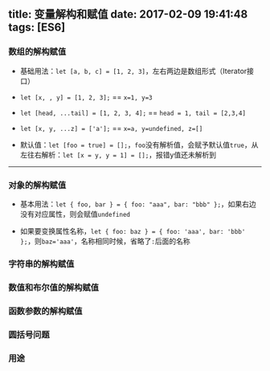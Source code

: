 title: 变量解构和赋值
date: 2017-02-09 19:41:48
tags: [ES6]
---
### 数组的解构赋值

* 基础用法：`let [a, b, c] = [1, 2, 3]`，左右两边是数组形式（Iterator接口）
 * `let [x, , y] = [1, 2, 3];` == `x=1, y=3`
 * `let [head, ...tail] = [1, 2, 3, 4];` == `head = 1, tail = [2,3,4]`
 * `let [x, y, ...z] = ['a'];` == `x=a, y=undefined, z=[]`

* 默认值：`let [foo = true] = [];`，`foo`没有解析值，会赋予默认值`true`，从左往右解析：`let [x = y, y = 1] = [];`，报错y值还未解析到

<!-- more -->

---------

### 对象的解构赋值

* 基本用法：`let { foo, bar } = { foo: "aaa", bar: "bbb" };`，如果右边没有对应属性，则会赋值`undefined`

* 如果要变换属性名称，`let { foo: baz } = { foo: 'aaa', bar: 'bbb' };`，则`baz='aaa'`，名称相同时候，省略了`:`后面的名称

### 字符串的解构赋值


### 数值和布尔值的解构赋值


### 函数参数的解构赋值


### 圆括号问题


### 用途
